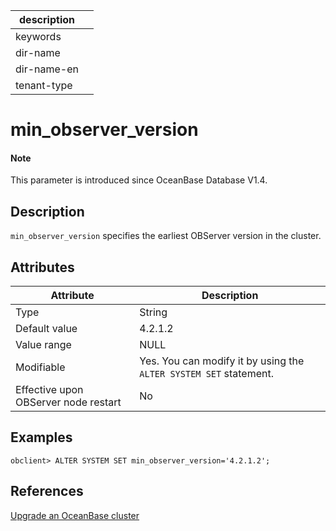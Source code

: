 |description||
|---|---|
|keywords||
|dir-name||
|dir-name-en||
|tenant-type||

# min_observer_version

<main id="notice" type='explain'>
<h4>Note</h4>
<p>This parameter is introduced since OceanBase Database V1.4.</p>
</main>

## Description

`min_observer_version` specifies the earliest OBServer version in the cluster.

## Attributes

| **Attribute** | **Description** |
|------------------|---------|
| Type | String |
| Default value | 4.2.1.2 |
| Value range | NULL |
| Modifiable | Yes. You can modify it by using the `ALTER SYSTEM SET` statement. |
| Effective upon OBServer node restart | No |

## Examples

  ```shell
  obclient> ALTER SYSTEM SET min_observer_version='4.2.1.2';
  ```

## References

[Upgrade an OceanBase cluster](../../../../700.reference/1500.command-line-tools/1400.ob-operator/500.ob-operator-user-guide/100.cluster-management-of-ob-operator/500.upgrade-cluster-of-ob-operator.md)